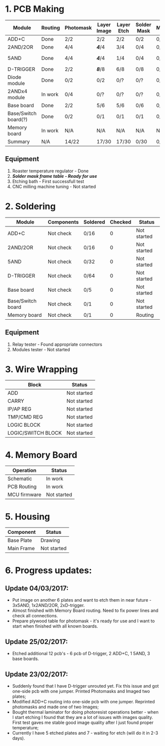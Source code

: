 # 1. PCB Making

| Module            | Routing     | Photomask   | Layer Image | Layer Etch | Solder Mask | Milling | Plates | Pcb    |  Make Status  |
|-------------------|-------------|-------------|-------------|------------|-------------|---------|--------|--------|---------------|
|ADD+C              | Done        |    2/2      |    2/2      |   2/2     |      0/2    |   0/2   |  2     |  16    |  Layer Etch |
|2AND/2OR           | Done        |    4/4      |    ***4***/4      |    3/4     |      0/4    |   0/4   |  4(?)  |  32(?) | Layer Etch  |
|5AND               | Done        |    4/4  |    ***4***/4      |    1/4     |      0/4    |   0/4   |  4     |  32    | Layer Image |
|D-TRIGGER          | Done        |    2/2    |    ***8***/8      |    6/8     |      0/8    |   0/8   |  8     |  64    | Layer Etch |
|Diode module       | Done        |    0/2      |    0/2      |    0/?     |      0/?    |   0/?   |  ?     |   ?    |  Routing  |
|2ANDx4 module      | In work     |    0/4      |    0/?      |    0/?     |      0/?    |   0/?   |  ?     |   ?    |  Routing  |
|Base board         | Done        |    2/2      |    5/6      |    5/6     |      0/6    |   0/6   |  6      |  6    |  Layer Etch  |
|Base/Switch board(?)  | Done     |    0/2      |    0/1      |    0/1     |      0/1    |   0/1   |  1     |   1    | Photomask  |
|Memory board       | In work     |     N/A     |    N/A      |    N/A     |      N/A    |   N/A   |  1     |   1    |  Routing      |
| Summary           | N/A         |   14/22     |    17/30    |    17/30    |   0/30     |   0/30  |   30   |   198  | |
## Equipment
1. Roaster temperature regulator - Done
2. ***Solder mask frame table   - Ready for use***
3. Etching bath - First successfull test
4. CNC milling machine tuning - Not started

# 2. Soldering
| Module            | Components  | Soldered    | Checked  |    Status    |
|-------------------|-------------|-------------|----------|--------------|
|ADD+C              |  Not check  |   0/16      |    0     |  Not started |
|2AND/2OR           |  Not check  |   0/16      |    0     |  Not started |
|5AND               |  Not check  |   0/32      |    0     |  Not started |
|D-TRIGGER          |  Not check  |   0/64      |    0     |  Not started |
|Base board         |  Not check  |   0/5       |    0     |  Not started |
|Base/Switch board  |  Not check  |   0/1       |    0     |  Not started |
|Memory board       |  Not check  |   0/1       |    0     |  Routing     |
## Equipment
1. Relay tester - Found appropriate connectors
2. Modules tester - Not started

# 3. Wire Wrapping
|Block               |     Status    |     
|--------------------|---------------|
|ADD                 |  Not started  |
|CARRY               |  Not started  |
|IP/AP REG           |  Not started  |
|TMP/CMD REG         |  Not started  |
|LOGIC BLOCK         |  Not started  |
|LOGIC/SWITCH BLOCK  |  Not started  |

# 4. Memory Board 
| Operation           |  Status       |
|---------------------|---------------|
| Schematic           |  In work      |
| PCB Routing         |  In work      |
| MCU firmware        |  Not started  |


# 5. Housing
|  Component          |   Status     |
|---------------------|--------------|
| Base Plate          | Drawing      |
| Main Frame          | Not started  |

# 6. Progress updates:

## Update 04/03/2017:
* Put image on another 6 plates and want to etch them in near future - 3x5AND, 1x2AND/2OR, 2xD-trigger.
* Almost finished with Memory Board routing. Need to fix power lines and check all connections.
* Prepare plywood table for photomask - it's ready for use and I want to start when finished with all known boards.

## Update 25/02/2017:
* Etched additional 12 pcb's - 6 pcb of D-trigger, 2 ADD+C, 1 5AND, 3 base boards.

## Update 23/02/2017:
* Suddenly found that I have D-trigger unrouted yet. Fix this issue and got one-side pcb with one jumper. Printed Photomasks and Imaged two plates;
* Modified ADD+C routing into one-side pcb with one jumper. Reprinted photomasks and made one of two Images;
* Bought thermal laminator for doing photoresist operations better - when I start etching I found that they are a lot of issues with images quality. First test gaves me stable good image quality after I just found proper temperature;
* Currently I have 5 etched plates and 7 - waiting for etch (will do it in 2-3 days).
